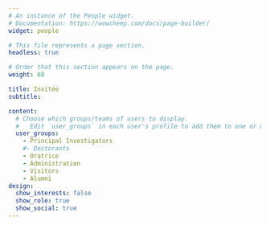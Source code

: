 ```yaml
---
# An instance of the People widget.
# Documentation: https://wowchemy.com/docs/page-builder/
widget: people

# This file represents a page section.
headless: true

# Order that this section appears on the page.
weight: 68

title: Invitée
subtitle:

content:
  # Choose which groups/teams of users to display.
  #   Edit `user_groups` in each user's profile to add them to one or more of these groups.
  user_groups:
    - Principal Investigators
    #- Doctorants
    - Oratrice
    - Administration
    - Visitors
    - Alumni
design:
  show_interests: false
  show_role: true
  show_social: true
---
```

